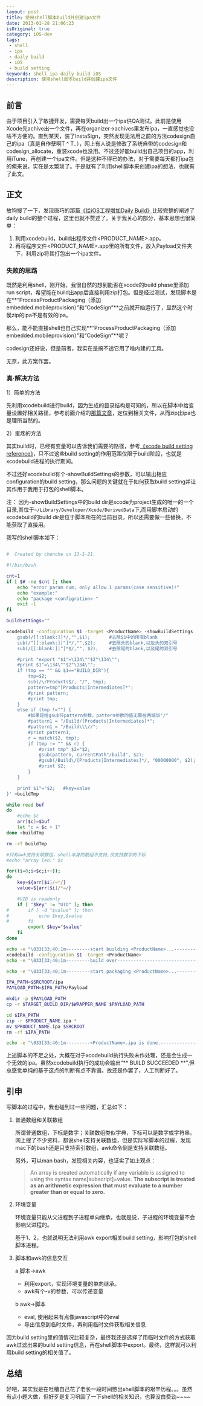 ```yaml
---
layout: post
title: 使用shell脚本build并创建ipa文件
date: 2013-01-28 21:06:23
isOriginal: true
category: iOS-dev
tags:
 - shell
 - ipa
 - daily build
 - iOS
 - build setting
keywords: shell ipa daily build iOS
description: 使用shell脚本build并创建ipa文件
---
```



## 前言

由于项目引入了敏捷开发，需要每天build出一个ipa供QA测试。此前是使用Xcode先achive出一个文件，再在organizer->achives里发布ipa，一直感觉也没啥不方便的。直到某天，装了InstaSign，突然发现无法用之前的方法codesign自己的ipa（真是自作孽啊T ^ T..），网上有人说是修改了系统自带的codesign和codesign_allocate，重装xcode也没用。不过还好能build出自己项目的app，利用iTune，再创建一个ipa文件。但是这种不得已的办法，对于需要每天都打ipa包的俺来说，实在是太繁琐了。于是就有了利用shell脚本来创建ipa的想法，也就有了此文。

## 正文

放狗搜了一下，发现唐巧的那篇[《给iOS工程增加Daily Build》][1]比较完整的阐述了daily build的整个过程，这里也就不赘述了。关于我关心的部分，基本思想也很简单：

1. 利用xcodebuild，build出程序文件\<PRODUCT_NAME\>.app。
2. 再将程序文件\<PRODUCT_NAME\>.app里的所有文件，放入Payload文件夹下，利用zip将其打包出一个ipa文件。

### 失败的思路
既然是利用shell，刚开始，我很自然的想到能否在xcode的build phase里添加run script，希望能在build出app后直接利用zip打包。但是经过测试，发现脚本是在**“ProcessProductPackaging（添加embedded.mobileprovision）”和“CodeSign”**之前就开始运行了，显然这个时侯zip的ipa不是有效的ipa。

那么，能不能直接shell也自己实现**“ProcessProductPackaging（添加embedded.mobileprovision）”和“CodeSign”**呢？

codesign还好说，但是前者，我实在是搞不透它用了啥内建的工具。

无奈，此方案作罢。


### 真·解决方法

1）简单的方法

先利用xcodebuild进行build，因为生成的目录结构是可知的，所以在脚本中给变量设置好相关路径，参考前面介绍的[那篇文章][1]，定位到相关文件，从而zip出ipa也是理所当然的。

2）蛋疼的方法

其实build时，已经有变量可以告诉我们需要的路径，参考[《xcode build setting reference》][2]，只不过这些build setting的作用范围仅限于build阶段，也就是xcodebuild进程的执行期间。

不过还好xcodebuild有个-showBuildSettings的参数，可以输出相应configuration的build setting，那么问题的关键就在于如何获取build setting并让其作用于我用于打包的shell脚本。

注：	因为-showBuildSettings中的build dir是xcode为project生成的唯一的一个目录,其位于`~/Library/Developer/Xcode/DerivedData`下,而用脚本启动的xcodebuild的build dir是位于脚本所在的当前目录，所以还需要做一些替换，不能获取了直接用。

我写的shell脚本如下：

```bash

#  Created by chenche on 13-1-21.

#!/bin/bash

cnt=1
if [ $# -ne $cnt ]; then
	echo "error param num, only allow 1 params(case sensitive)!"
	echo "example:"
	echo "package <configration> "
	exit -1
fi

buildSettings=""

xcodebuild -configuration $1 -target <ProductName> -showBuildSettings | grep --color=never -E '=' | awk -F"=" -v currentPath=$PWD '{
	gsub(/[[:blank:]]*/,"",$1);       #去除$1中的所有blank
	sub(/^[[:blank:]|"]*/,"",$2);     #去除头的blank,以及头的双引号
	sub(/[[:blank:]|"]*$/,"", $2);    #去除尾的blank,以及尾的双引号

	#print "export "$1"=\134\""$2"\134\"";
	#print $1"=\134\""$2"\134\"";
	if (tmp == "" && $1=="BUILD_DIR"){
		tmp=$2;
		sub(/\/Products$/, "/", tmp);
		pattern=tmp"[Products|Intermediates]*";
		#print pattern;
		#print tmp;
	}
	else if (tmp !="") {
		#如果是给gsub传pattern参数，pattern参数的值无需在两端加"/"
		#pattern1 = "/Build/[Products|Intermediates]*";
		#pattern1 = "/Build\\\//";
		#print pattern1;
		r = match($2, tmp);
		if (tmp != "" && r) {
			#print tmp" $2="$2;
			gsub(pattern, currentPath"/build", $2);
			#gsub(/Build\/[Products|Intermediates]*/, "00000000", $2);
			#print $2;
		}
	}

	print $1"="$2;   #key=value
}' >buildTmp

while read buf
do
	#echo $c
	arr[$c]=$buf
	let "c = $c + 1"
done <buildTmp

rm -rf buildTmp

#只有awk支持关联数组，shell本身的数组不支持,仅支持数字的下标
#echo "array len:" $c

for((i=0;i<$c;i++));
do
	key=${arr[$i]/=*/}
	value=${arr[$i]/*=/}

	#UID is readonly
	if [ "$key" != "UID" ]; then
#		if [ -d "$value" ]; then
#			echo $key,$value
#		fi
		export $key="$value"
	fi
done

echo -e "\033[33;40;1m---------start building <ProductName>...---------\033[0m"
xcodebuild -configuration $1 -target <ProductName>
echo -e "\033[33;40;1m---------build over------------------------------\033[0m"

echo -e "\033[33;40;1m---------start packaging <ProductName>...--------\033[0m"

IPA_PATH=$SRCROOT/ipa
PAYLOAD_PATH=$IPA_PATH/Payload

mkdir -p $PAYLOAD_PATH
cp -r $TARGET_BUILD_DIR/$WRAPPER_NAME $PAYLOAD_PATH

cd $IPA_PATH
zip -r $PRODUCT_NAME.ipa *
mv $PRODUCT_NAME.ipa $SRCROOT
rm -rf $IPA_PATH

echo -e "\033[33;40;1m---------<ProductName>.ipa is done.-------------------\033[0m"

```

上述脚本的不足之处，大概在对于xcodebuild执行失败未作处理，还是会生成一个无效的ipa。虽然xcodebuild执行的成功会输出“\*\* BUILD SUCCEEDED \*\*”,但总感觉单纯的基于这点的判断有点不靠谱。故还是作罢了，人工判断好了。

## 引申

写脚本的过程中，我也碰到过一些问题，汇总如下：

1. 普通数组和关联数组
	
	所谓普通数组，下标是数字；关联数组类似字典，下标可以是数字或字符串。网上搜了不少资料，都说shell支持关联数组，但是实际写脚本的过程，发现mac下的bash还是只支持索引数组，awk命令倒是支持关联数组。
	
	另外，可以man bash，发现相关内容，也证实了如上观点：
	
	>An array is created automatically if any variable is assigned to using the syntax name[subscript]=value.  **The subscript is treated as an arithmetic expression that must evaluate to a number greater than or equal to zero.**

2. 环境变量
	
	环境变量只能从父进程到子进程单向继承。也就是说，子进程的环境变量不会影响父进程的。
	
	基于1、2，也就说明无法利用awk export相关build setting，影响打包的shell脚本进程。

3. 脚本和awk的信息交互
	
	a 脚本->awk

	* 利用export，实现环境变量的单向继承。
	* awk有个-v的参数，可以传递变量
	
	b awk->脚本

	* eval, 使用起来有点像javascript中的eval
	* 导出信息到临时文件，再利用临时文件获取相关信息
	
因为build setting里的值情况比较复杂，最终我还是选择了用临时文件的方式获取awk过滤出来的build setting信息，再在shell脚本中export。最终，这样就可以利用build setting的相关值了。

## 总结

好吧，其实我是在吐槽自己花了老长一段时间憋出shell脚本的艰辛历程。。。虽然有点小题大做，但好歹是复习巩固了一下shell的相关知识，也算没白费劲~~~~


[1]: http://blog.devtang.com/blog/2012/02/16/apply-daily-build-in-ios-project/ "tangqiao"

[2]: http://developer.apple.com/library/mac/#documentation/developertools/Reference/XcodeBuildSettingRef/0-Introduction/introduction.html "xcode build setting"